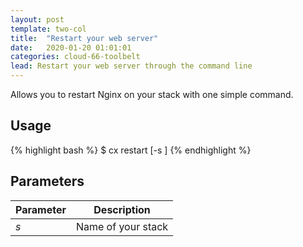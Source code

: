 ```yaml
---
layout: post
template: two-col
title:  "Restart your web server"
date:   2020-01-20 01:01:01
categories: cloud-66-toolbelt
lead: Restart your web server through the command line
---
```


Allows you to restart Nginx on your stack with one simple command.

## Usage
{% highlight bash %}
$ cx restart [-s <stack>]
{% endhighlight %}

## Parameters
<table class='table table-bordered table-striped table-small'>
    <thead>
        <tr>
            <th align="center">Parameter</th>
            <th align="center">Description</th>
        </tr>
    </thead>
    <tbody>
        <tr>
            <td><i>s</i></td>
            <td>Name of your stack</td>
        </tr>
    </tbody>
</table>